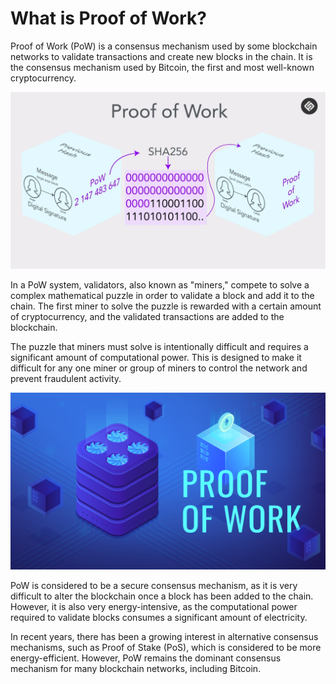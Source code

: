 # What is Proof of Work?

Proof of Work (PoW) is a consensus mechanism used by some blockchain networks to validate transactions and create new blocks in the chain. It is the consensus mechanism used by Bitcoin, the first and most well-known cryptocurrency.

![What is Proof of Work?](../images/7.png)

In a PoW system, validators, also known as "miners," compete to solve a complex mathematical puzzle in order to validate a block and add it to the chain. The first miner to solve the puzzle is rewarded with a certain amount of cryptocurrency, and the validated transactions are added to the blockchain.

The puzzle that miners must solve is intentionally difficult and requires a significant amount of computational power. This is designed to make it difficult for any one miner or group of miners to control the network and prevent fraudulent activity.

![What is Proof of Work?](../images/8.png)

PoW is considered to be a secure consensus mechanism, as it is very difficult to alter the blockchain once a block has been added to the chain. However, it is also very energy-intensive, as the computational power required to validate blocks consumes a significant amount of electricity.

In recent years, there has been a growing interest in alternative consensus mechanisms, such as Proof of Stake (PoS), which is considered to be more energy-efficient. However, PoW remains the dominant consensus mechanism for many blockchain networks, including Bitcoin.
